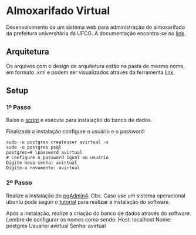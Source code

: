 # Almoxarifado Virtual

Desenvolvimento de um sistema web para administração do almoxarifado da prefeitura universitária da UFCG. 
A documentação encontra-se no [link](https://docs.google.com/document/d/18nQ2cuIIs-PgoCt-6JNp9HPHbzD-M1HATFQc4R1_-nM/edit#).

## Arquitetura
Os arquivos com o design de arquitetura estão na pasta de mesmo nome, em formato .xml e podem ser visualizados através da ferramenta [link](https://www.draw.io/).

## Setup

### 1º Passo
Baixe o [script](https://gist.githubusercontent.com/alessandroliafook/710821d1965bbf5a4217cc2eba029b96/raw/3e20e545e959b3286554814251213c3770419683/postgresql.sh) e execute para instalação do banco de dados.

Finalizada a instalação configure o usuário e o password:
```
sudo -u postgres createuser avirtual -s
sudo -u postgres psql
postgres=# \password avirtual
# Configure o password igual ao usuário
Digite nova senha: avirtual 
Digite-a novamente: avirtual
```

### 2º Passo
Realize a instalação do [pgAdmin4](https://www.pgadmin.org/download/).
Obs. Caso use um sistema operacional ubuntu pode seguir o [tutorial](https://askubuntu.com/questions/831262/how-to-install-pgadmin-4-in-desktop-mode-on-ubuntu) para realizar a instalação do software.

Após a instalação, realize a criação do banco de dados através do software.
Lembre de configurar os nomes como sendo:
Host: localhost
Nome: postgres
Usuario: avirtual
Senha: avirtual
